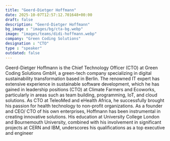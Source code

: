 ```yaml
---
title: "Geerd-Dietger Hoffmann"
date: 2025-10-07T12:57:12.701648+00:00
draft: false
description: "Geerd-Dietger Hoffmann"
bg_image : "images/bg/cta-bg.webp"
image: "images/teams/didi-hoffmann.webp"
company: "Green Coding Solutions"
designation : "CTO"
type : "speaker"
outdated: false
---
```


Geerd-Dietger Hoffmann is the Chief Technology Officer (CTO) at Green Coding Solutions GmbH, a green-tech company specializing in digital sustainability transformation based in Berlin. The renowned IT expert has extensive experience in sustainable software development, which he has gained in leadership positions (CTO) at Climate Farmers and Ecoworks, particularly in areas such as team building, programming, IoT, and cloud solutions. As CTO at TeleoMed and eHealth Africa, he successfully brought his passion for health technology to non-profit organizations. As a founder and CEO/ CTO of his own enterprises, Hoffmann has been instrumental in creating innovative solutions. His education at University College London and Bournemouth University, combined with his involvement in significant projects at CERN and IBM, underscores his qualifications as a top executive and engineer

